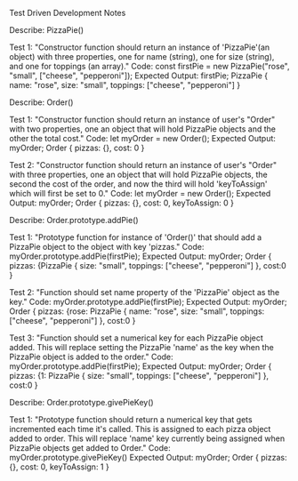 Test Driven Development Notes


Describe: PizzaPie()

Test 1: "Constructor function should return an instance of 'PizzaPie'(an object) with three properties, one for name (string), one for size (string), and one for toppings (an array)."
Code: const firstPie = new PizzaPie("rose", "small", ["cheese", "pepperoni"]);
Expected Output: 
firstPie;
PizzaPie {
  name: "rose",
  size: "small",
  toppings: ["cheese", "pepperoni"]
}

Describe: Order()

Test 1: "Constructor function should return an instance of user's "Order" with two properties, one an object that will hold PizzaPie objects and the other the total cost."
Code: let myOrder = new Order();
Expected Output: 
myOrder;
Order {
  pizzas: {},
  cost: 0
}

Test 2: "Constructor function should return an instance of user's "Order" with three properties, one an object that will hold PizzaPie objects, the second the cost of the order, and now the third will hold 'keyToAssign' which will first be set to 0."
Code: let myOrder = new Order();
Expected Output: 
myOrder;
Order {
  pizzas: {},
  cost: 0,
  keyToAssign: 0
}

Describe: Order.prototype.addPie()

Test 1: "Prototype function for instance of 'Order()' that should add a PizzaPie object to the object with key 'pizzas."
Code: myOrder.prototype.addPie(firstPie);
Expected Output: 
myOrder;
Order {
  pizzas: {PizzaPie {
    size: "small", 
    toppings: ["cheese", "pepperoni"]
    },
  cost:0
}

Test 2: "Function should set name property of the 'PizzaPie' object as the key."
Code: myOrder.prototype.addPie(firstPie);
Expected Output: 
myOrder;
Order {
  pizzas: {rose: PizzaPie {
    name: "rose",
    size: "small", 
    toppings: ["cheese", "pepperoni"]
    },
  cost:0
}

Test 3: "Function should set a numerical key for each PizzaPie object added. This will replace setting the PizzaPie 'name' as the key when the PizzaPie object is added to the order."
Code: myOrder.prototype.addPie(firstPie);
Expected Output: 
myOrder;
Order {
  pizzas: {1: PizzaPie {
    size: "small", 
    toppings: ["cheese", "pepperoni"]
    },
  cost:0
}

Describe: Order.prototype.givePieKey()

Test 1: "Prototype function should return a numerical key that gets incremented each time it's called. This is assigned to each pizza object added to order. This will replace 'name' key currently being assigned when PizzaPie objects get added to Order."
Code: myOrder.prototype.givePieKey()
Expected Output: 
myOrder;
Order { 
  pizzas: {},
  cost: 0,
  keyToAssign: 1
}







